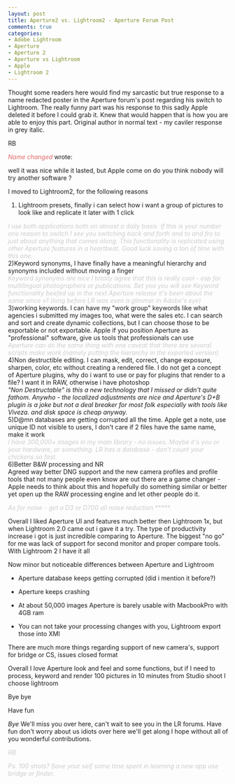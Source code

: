 ```yaml
---
layout: post
title: Aperture2 vs. Lightroom2 - Aperture Forum Post
comments: true
categories:
- Adobe Lightroom
- Aperture
- Aperture 2
- Aperture vs Lightroom
- Apple
- Lightroom 2
---
```

<span class="jive-quote-header">Thought some readers here would find my sarcastic but true response to a name redacted poster in the Aperture forum's post regarding his switch to Lightroom. The really funny part was his response to this sadly Apple deleted it before I could grab it. Knew that would happen that is how you are able to enjoy this part. Original author in normal text - my caviler response in grey italic.</span>

RB<!--more-->

<em style="color: #e06666;">Name changed</em> wrote:
<div class="jive-quote">well it was nice while it lasted, but Apple come on do you think nobody will try another software ?

I moved to Lightroom2, for the following reasons

1) Lightroom presets, finally i can select how i want a group of pictures to look like and replicate it later with 1 click</div>
<em style="color: #cccccc;">I use both applications both on almost a daily basis. If this is your number
one reason to switch I see you switching back and forth and to and fro
to just about anything that comes along. This functionality is
replicated using other Aperture features in a heartbeat. Good luck
saving a ton of time with this one.</em>
<div class="jive-quote">2)Keyword synonyms, I have finally have a meaningful hierarchy and synonyms included without moving a finger</div>
<em style="color: #cccccc;">Keyword synonyms are nice I totally agree that this is really cool -
esp for multilingual photographers or publications. Bet you you will
see Keyword functionality beefed up in the next Aperture release it's
been about the same since v1 (long before LR was even a glimmer in
Adobe's eye)
</em>
<div class="jive-quote">3)working keywords. I can have my "work group"
keywords like what agencies i submitted my images too, what were the
sales etc. I can search and sort and create dynamic collections, but I
can choose those to be exportable or not exportable. Apple if you
position Aperture as "professional" software, give us tools that
professionals can use</div>
<em style="color: #cccccc;">Aperture can do the same thing with one caveat that there are several
scripts make work (namely putting the hierarchy in the exported version)
</em>
<div class="jive-quote">4)Non destructible editing. I can mask, edit,
correct, change exposure, sharpen, color, etc without creating a
rendered file. I do not get a concept of Aperture plugins, why do i
want to use or pay for plugins that render to a file? I want it in RAW,
otherwise i have photoshop</div>
<em>"Non Destructable" is this a new technology that I missed or didn't quite
fathom. Anywho - the localized adjustments are nice and Aperture's D+B
plugin is a joke but not a deal breaker for most folk especially with
tools like Viveza. and disk space is cheap anyway.
</em>
<div class="jive-quote">5)D@mn databases are getting corrupted all
the time. Apple get a note, use unique ID not visible to users, I don't
care if 2 files have the same name, make it work</div>
<em style="color: #cccccc;">I have 300,000+ images in my main library - no issues. Maybe it's you
or your hardware, or something. LR has a database - don't count your
chickens so fast.
</em>
<div class="jive-quote">6)Better B&amp;W processing and NR</div>
Agreed way better DNG support and the new camera profiles and profile
tools that not many people even know are out there are a game changer -
Apple needs to think about this and hopefully do something similar or
better yet open up the RAW processing engine and let other people do it.

<em style="color: #cccccc;">As for noise - get a D3 or D700 all noise reduction *****.</em>

<em style="color: #cccccc;"></em>
<div class="jive-quote">Overall I liked Aperture UI and features much better then Lightroom 1x,
but when Lightroom 2.0 came out i gave it a try. The type of
productivity increase i got is just incredible comparing to Aperture.
The biggest "no go" for me was lack of support for second monitor and
proper compare tools. With Lightroom 2 I have it all

Now minor but noticeable differences between Aperture and Lightroom

- Aperture database keeps getting corrupted (did i mention it before?)

- Aperture keeps crashing

- At about 50,000 images Aperture is barely usable with MacbookPro with 4GB ram

- You can not take your processing changes with you, Lightroom export those into XMl

There are much more things regarding support of new camera's, support for bridge or CS, issues closed format

Overall I love Aperture look and feel and some functions, but if I need
to process, keyword and render 100 pictures in 10 minutes from Studio
shoot I choose lightroom

Bye bye

Have fun</div>
<em style="color: #cccccc;"></em><em>Bye</em>
We'll miss you over here, can't wait to see you in the LR forums. Have
fun don't worry about us idiots over here we'll get along I hope
without all of you wonderful contributions.

<em style="color: #cccccc;">RB
</em>

<em><span style="color: #cccccc;">Ps. 100 shots? Save your self some time spent in learning a new app use bridge or finder.
</span></em>